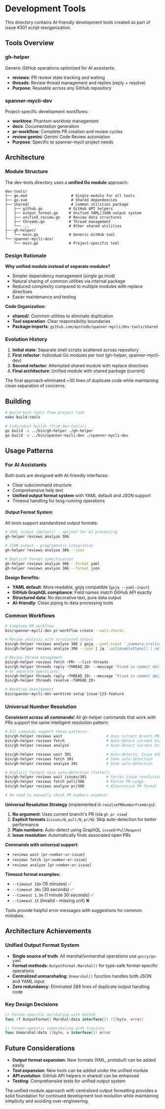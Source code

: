 # Development Tools

This directory contains AI-friendly development tools created as part of issue #301 script reorganization.

## Tools Overview

### gh-helper
Generic GitHub operations optimized for AI assistants:
- **reviews**: PR review state tracking and waiting
- **threads**: Review thread management and replies (reply + resolve)
- **Purpose**: Reusable across any GitHub repository

### spanner-mycli-dev  
Project-specific development workflows:
- **worktree**: Phantom worktree management
- **docs**: Documentation generation
- **pr-workflow**: Complete PR creation and review cycles
- **review gemini**: Gemini Code Review automation
- **Purpose**: Specific to spanner-mycli project needs

## Architecture

### Module Structure
The dev-tools directory uses a **unified Go module** approach:

```
dev-tools/
├── go.mod                    # Single module for all tools
├── go.sum                    # Shared dependencies
├── shared/                   # Common utilities package
│   ├── github.go            # GitHub API helpers
│   ├── output_format.go     # Unified YAML/JSON output system
│   ├── unified_review.go    # Review data structures
│   ├── threads.go           # Thread management
│   └── ...                  # Other shared utilities
├── gh-helper/
│   └── main.go              # Generic GitHub tool
└── spanner-mycli-dev/
    └── main.go              # Project-specific tool
```

### Design Rationale

**Why unified module instead of separate modules?**
- Simpler dependency management (single go.mod)
- Natural sharing of common utilities via internal package
- Reduced complexity compared to multiple modules with replace directives
- Easier maintenance and testing

**Code Organization:**
- **shared/**: Common utilities to eliminate duplication
- **Tool separation**: Clear responsibility boundaries
- **Package imports**: `github.com/apstndb/spanner-mycli/dev-tools/shared`

### Evolution History

1. **Initial state**: Separate shell scripts scattered across repository
2. **First refactor**: Individual Go modules per tool (gh-helper, spanner-mycli-dev)
3. **Second refactor**: Attempted shared module with replace directives
4. **Final architecture**: Unified module with shared package (current)

The final approach eliminated ~30 lines of duplicate code while maintaining clean separation of concerns.

## Building

```bash
# Build both tools from project root
make build-tools

# Individual builds (from dev-tools/)
go build -o ../bin/gh-helper ./gh-helper
go build -o ../bin/spanner-mycli-dev ./spanner-mycli-dev
```

## Usage Patterns

### For AI Assistants
Both tools are designed with AI-friendly interfaces:
- Clear subcommand structure
- Comprehensive help text
- **Unified output format system** with YAML default and JSON support
- Timeout handling for long-running operations

#### Output Format System
All tools support standardized output formats:
```bash
# YAML output (default) - optimal for AI processing
gh-helper reviews analyze 306

# JSON output - programmatic integration
gh-helper reviews analyze 306 --json

# Explicit format specification
gh-helper reviews analyze 306 --format yaml
gh-helper reviews analyze 306 --format json
```

**Design Benefits:**
- **YAML default**: More readable, gojq compatible (`gojq --yaml-input`)
- **GitHub GraphQL compliance**: Field names match GitHub API exactly
- **Structured data**: No decorative text, pure data output
- **AI-friendly**: Clean piping to data processing tools

### Common Workflows
```bash
# Complete PR workflow
bin/spanner-mycli-dev pr-workflow create --wait-checks

# Review analysis with structured output
bin/gh-helper reviews analyze 306 | gojq --yaml-input '.summary.critical'
bin/gh-helper reviews analyze 306 --json | jq '.actionableItems[] | select(.severity == "critical")'

# Review thread management  
bin/gh-helper reviews fetch <PR> --list-threads
bin/gh-helper threads reply <THREAD_ID> --message "Fixed in commit abc123" --resolve
# Or separate operations:
bin/gh-helper threads reply <THREAD_ID> --message "Fixed in commit abc123"
bin/gh-helper threads resolve <THREAD_ID>

# Worktree development
bin/spanner-mycli-dev worktree setup issue-123-feature
```

### Universal Number Resolution

**Consistent across all commands!** All gh-helper commands that work with PRs support the same intelligent resolution pattern:

```bash
# All commands support these patterns:
bin/gh-helper reviews wait                    # Uses current branch PR
bin/gh-helper reviews fetch                   # Auto-detect current branch PR  
bin/gh-helper reviews analyze                 # Auto-detect current branch PR

bin/gh-helper reviews wait 301                # Auto-detects: Issue #301 → PR #306  
bin/gh-helper reviews fetch 301               # Same auto-detection
bin/gh-helper reviews analyze 301             # Same auto-detection

# Explicit formats skip auto-detection (faster):
bin/gh-helper reviews wait issues/301         # Forces issue resolution
bin/gh-helper reviews fetch pull/306          # Forces PR usage
bin/gh-helper reviews analyze pr/306          # Alternative PR format

# No need to manually check PR numbers anymore!
```

**Universal Resolution Strategy** (implemented in `resolvePRNumberFromArgs`):
1. **No argument**: Uses current branch's PR (via `gh pr view`)
2. **Explicit formats** (`issues/N`, `pull/N`, `pr/N`): Skip auto-detection for better performance
3. **Plain numbers**: Auto-detect using GraphQL `issueOrPullRequest`
4. **Issue resolution**: Automatically finds associated open PRs

**Commands with universal support:**
- `reviews wait [pr-number-or-issue]` 
- `reviews fetch [pr-number-or-issue]`
- `reviews analyze [pr-number-or-issue]`

**Timeout format examples:**
- `--timeout 15m` (15 minutes) ✅
- `--timeout 30s` (30 seconds) ✅
- `--timeout 1.5m` (1 minute 30 seconds) ✅
- `--timeout 15` (invalid - missing unit) ❌

Tools provide helpful error messages with suggestions for common mistakes.

## Architecture Achievements

### Unified Output Format System
- **Single source of truth**: All marshal/unmarshal operations use `goccy/go-yaml` 
- **Format methods**: `OutputFormat.Marshal()` for type-safe format-specific operations
- **Centralized unmarshaling**: `Unmarshal()` function handles both JSON and YAML input
- **Zero redundancy**: Eliminated 288 lines of duplicate output handling code

### Key Design Decisions
```go
// Format-specific marshaling with method
func (f OutputFormat) Marshal(data interface{}) ([]byte, error)

// Format-agnostic unmarshaling with function  
func Unmarshal(data []byte, v interface{}) error
```

## Future Considerations

- **Output format expansion**: New formats (XML, protobuf) can be added easily
- **Tool expansion**: New tools can be added under the unified module
- **API evolution**: GitHub API helpers in shared/ can be enhanced
- **Testing**: Comprehensive tests for unified output system

The unified module approach with centralized output formatting provides a solid foundation for continued development tool evolution while maintaining simplicity and avoiding over-engineering.